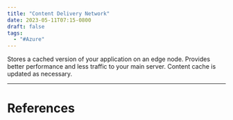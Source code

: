 ```yaml
---
title: "Content Delivery Network"
date: 2023-05-11T07:15-0800
draft: false
tags: 
  - "#Azure"
---
```

Stores a cached version of your application on an edge node. Provides better performance and less traffic to your main server. Content cache is updated as necessary.

---
# References
